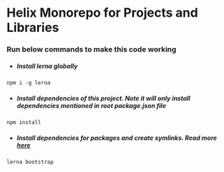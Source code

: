 # Helix Monorepo for Projects and Libraries

### Run below commands to make this code working

- ##### Install lerna globally 
`npm i -g lerna`
- ##### Install dependencies of this project. Note it will only install dependencies mentioned in root package.json file
`npm install`
- ##### Install dependencies for packages and create symlinks. Read more [here](https://github.com/lerna/lerna/tree/master/commands/bootstrap#readme)
`lerna bootstrap` 
